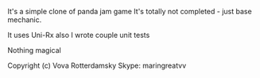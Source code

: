 It's a simple clone of panda jam game
It's totally not completed - just base mechanic.

It uses Uni-Rx also I wrote couple unit tests

Nothing magical

Copyright (c) Vova Rotterdamsky
Skype: maringreatvv
